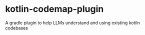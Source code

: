 # kotlin-codemap-plugin
A gradle plugin to help LLMs  understand and using existing kotiln codebases
